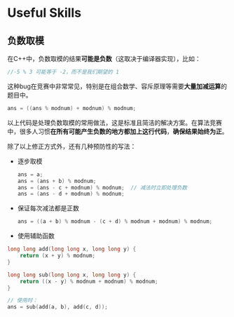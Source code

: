 # Useful Skills

## 负数取模

在C++中，负数取模的结果**可能是负数**（这取决于编译器实现），比如：

```cpp
//-5 % 3 可能等于 -2，而不是我们期望的 1
```



这种bug在竞赛中非常常见，特别是在组合数学、容斥原理等需要**大量加减运算**的题目中。

```cpp
ans = ((ans % modnum) + modnum) % modnum;
```

以上代码是处理负数取模的常用做法，这是标准且简洁的解决方案。在算法竞赛中，很多人习惯**在所有可能产生负数的地方都加上这行代码**，**确保结果始终为正**。

除了以上修正方式外，还有几种预防性的写法：

- 逐步取模

  ```cpp
  ans = a;
  ans = (ans + b) % modnum;
  ans = (ans - c + modnum) % modnum;  // 减法时立即处理负数
  ans = (ans - d + modnum) % modnum;
  ```

- 保证每次减法都是正数

  ```cpp
  ans = ((a + b) % modnum - (c + d) % modnum + modnum) % modnum;
  ```

- 使用辅助函数

```cpp
long long add(long long x, long long y) {
    return (x + y) % modnum;
}

long long sub(long long x, long long y) {
    return ((x - y) % modnum + modnum) % modnum;
}

// 使用时：
ans = sub(add(a, b), add(c, d));
```

